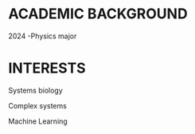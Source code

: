 # ACADEMIC BACKGROUND
2024 -Physics major



# INTERESTS
Systems biology

Complex systems

Machine Learning
